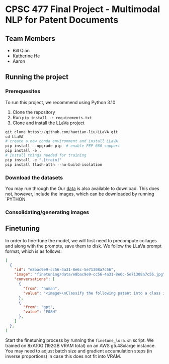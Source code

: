 # CPSC 477 Final Project - Multimodal NLP for Patent Documents

## Team Members
- Bill Qian
- Katherine He
- Aaron 

## Running the project
### Prerequesites
To run this project, we recommend using Python 3.10
1. Clone the repository
2. Run `pip install -r requirements.txt`
3. Clone and install the LLaVa project
```python
git clone https://github.com/haotian-liu/LLaVA.git
cd LLaVA
# create a new conda environment and install LLaVA
pip install --upgrade pip  # enable PEP 660 support
pip install -e .
# Install things needed for training
pip install -e ".[train]"
pip install flash-attn --no-build-isolation
```

### Download the datasets
You may run through the 
Our [data]() is also available to download. This does not, however, include the images, which can be downloaded by running `PYTHON

### Consolidating/generating images


## Finetuning

In order to fine-tune the model, we will first need to precompute collages and along with the prompts, save them to disk. We follow the LLaVa prompt format, which is as follows:

```json
[
  {
    "id": "e8bac9e9-cc56-4a31-8e6c-5e71308a7c56",
    "image": "finetuning/data/e8bac9e9-cc56-4a31-8e6c-5e71308a7c56.jpg",
    "conversations": [
      {
        "from": "human",
        "value": "<image>\nClassify the following patent into a class in the International Patent Classification system. Answer with the a 4-character IPC class, do not answer with anything else"
      },
      {
        "from": "gpt",
        "value": "F08H"
      },
    ]
  },
]
```
Start the finetuning process by running the `finetune_lora.sh` script. We trained on 8xA10G (192GB VRAM total) on an AWS g5.48xlarge instance. You may need to adjust batch size and gradient accumulation steps (in inverse proportions) in case this does not fit into VRAM.